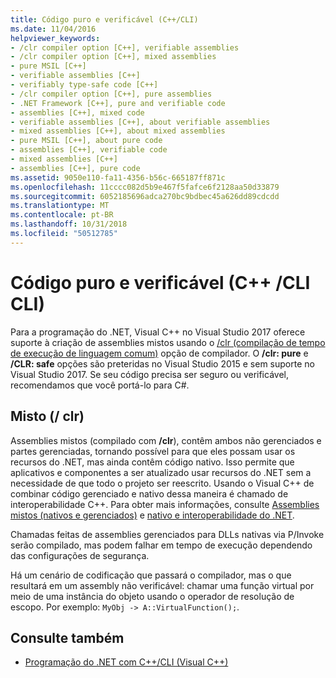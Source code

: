 ```yaml
---
title: Código puro e verificável (C++/CLI)
ms.date: 11/04/2016
helpviewer_keywords:
- /clr compiler option [C++], verifiable assemblies
- /clr compiler option [C++], mixed assemblies
- pure MSIL [C++]
- verifiable assemblies [C++]
- verifiably type-safe code [C++]
- /clr compiler option [C++], pure assemblies
- .NET Framework [C++], pure and verifiable code
- assemblies [C++], mixed code
- verifiable assemblies [C++], about verifiable assemblies
- mixed assemblies [C++], about mixed assemblies
- pure MSIL [C++], about pure code
- assemblies [C++], verifiable code
- mixed assemblies [C++]
- assemblies [C++], pure code
ms.assetid: 9050e110-fa11-4356-b56c-665187ff871c
ms.openlocfilehash: 11cccc082d5b9e467f5fafce6f2128aa50d33879
ms.sourcegitcommit: 6052185696adca270bc9bdbec45a626dd89cdcdd
ms.translationtype: MT
ms.contentlocale: pt-BR
ms.lasthandoff: 10/31/2018
ms.locfileid: "50512785"
---
```

# <a name="pure-and-verifiable-code-ccli"></a>Código puro e verificável (C++ /CLI CLI)

Para a programação do .NET, Visual C++ no Visual Studio 2017 oferece suporte à criação de assemblies mistos usando o [/clr (compilação de tempo de execução de linguagem comum)](../build/reference/clr-common-language-runtime-compilation.md) opção de compilador. O **/clr: pure** e **/CLR: safe** opções são preteridas no Visual Studio 2015 e sem suporte no Visual Studio 2017. Se seu código precisa ser seguro ou verificável, recomendamos que você portá-lo para C#.

## <a name="mixed-clr"></a>Misto (/ clr)

Assemblies mistos (compilado com **/clr**), contêm ambos não gerenciados e partes gerenciadas, tornando possível para que eles possam usar os recursos do .NET, mas ainda contêm código nativo. Isso permite que aplicativos e componentes a ser atualizado usar recursos do .NET sem a necessidade de que todo o projeto ser reescrito. Usando o Visual C++ de combinar código gerenciado e nativo dessa maneira é chamado de interoperabilidade C++. Para obter mais informações, consulte [Assemblies mistos (nativos e gerenciados)](../dotnet/mixed-native-and-managed-assemblies.md) e [nativo e interoperabilidade do .NET](../dotnet/native-and-dotnet-interoperability.md).

Chamadas feitas de assemblies gerenciados para DLLs nativas via P/Invoke serão compilado, mas podem falhar em tempo de execução dependendo das configurações de segurança.

Há um cenário de codificação que passará o compilador, mas o que resultará em um assembly não verificável: chamar uma função virtual por meio de uma instância do objeto usando o operador de resolução de escopo.  Por exemplo: `MyObj -> A::VirtualFunction();`.

## <a name="see-also"></a>Consulte também

- [Programação do .NET com C++/CLI (Visual C++)](../dotnet/dotnet-programming-with-cpp-cli-visual-cpp.md)

